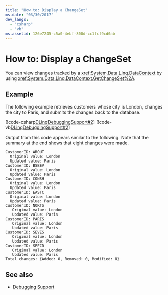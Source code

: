 ```yaml
---
title: "How to: Display a ChangeSet"
ms.date: "03/30/2017"
dev_langs: 
  - "csharp"
  - "vb"
ms.assetid: 126e7245-c5a0-4ebf-800d-cc1fcf9cd0ab
---
```

# How to: Display a ChangeSet
You can view changes tracked by a <xref:System.Data.Linq.DataContext> by using <xref:System.Data.Linq.DataContext.GetChangeSet%2A>.  
  
## Example  
 The following example retrieves customers whose city is London, changes the city to Paris, and submits the changes back to the database.  
  
 [!code-csharp[DLinqDebuggingSupport#2](../../../../../../samples/snippets/csharp/VS_Snippets_Data/DLinqDebuggingSupport/cs/Program.cs#2)]
 [!code-vb[DLinqDebuggingSupport#2](../../../../../../samples/snippets/visualbasic/VS_Snippets_Data/DLinqDebuggingSupport/vb/Module1.vb#2)]  
  
 Output from this code appears similar to the following. Note that the summary at the end shows that eight changes were made.  

 ```output
CustomerID: AROUT
   Original value: London
   Updated value: Paris
CustomerID: BSBEV
   Original value: London
   Updated value: Paris
CustomerID: CONSH
   Original value: London
   Updated value: Paris
CustomerID: EASTC
   Original value: London
   Updated value: Paris
CustomerID: NORTS
    Original value: London
    Updated value: Paris
CustomerID: PARIS
    Original value: London
    Updated value: Paris
CustomerID: SEVES
    Original value: London
    Updated value: Paris
CustomerID: SPECD
    Original value: London
    Updated value: Paris
Total changes: {Added: 0, Removed: 0, Modified: 8}
```
  
## See also

- [Debugging Support](debugging-support.md)
